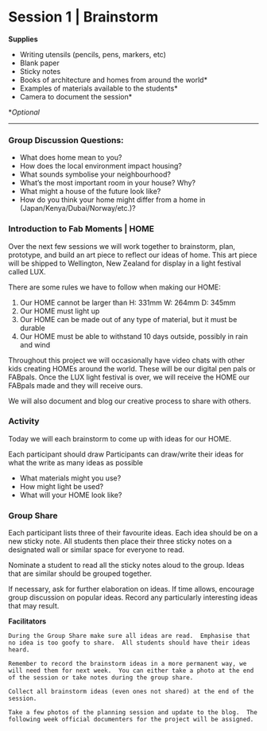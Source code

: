# Session 1 | Brainstorm



**Supplies**
* Writing utensils (pencils, pens, markers, etc)
* Blank paper
* Sticky notes
* Books of architecture and homes from around the world*
* Examples of materials available to the students*
* Camera to document the session*


**Optional*

---




### Group Discussion Questions:


* What does home mean to you?
* How does the local environment impact housing?
* What sounds symbolise your neighbourhood?
* What’s the most important room in your house? Why?
* What might a house of the future look like?
* How do you think your home might differ from a home in (Japan/Kenya/Dubai/Norway/etc.)?



### Introduction to Fab Moments | HOME


Over the next few sessions we will work together to brainstorm, plan, prototype, and build an art piece to reflect our ideas of home.  This art piece will be shipped to Wellington, New Zealand for display in a light festival called LUX.

There are some rules we have to follow when making our HOME:

1. Our HOME cannot be larger than H: 331mm W: 264mm D: 345mm
2. Our HOME must light up
3. Our HOME can be made out of any type of material, but it must be durable
4. Our HOME must be able to withstand 10 days outside, possibly in rain and wind

Throughout this project we will occasionally have video chats with other kids creating HOMEs around the world.  These will be our digital pen pals or FABpals.  Once the LUX light festival is over, we will receive the HOME our FABpals made and they will receive ours.

We will also document and blog our creative process to share with others.

### Activity

Today we will each brainstorm to come up with ideas for our HOME.

Each participant should draw 
Participants can draw/write their ideas for what the write as many ideas as possible

* What materials might you use?
* How might light be used?
* What will your HOME look like?



### Group Share
Each participant lists three of their favourite ideas.  Each idea should be on a new sticky note.  All students then place their three sticky notes on a designated wall or similar space for everyone to read.

Nominate a student to read all the sticky notes aloud to the group.  Ideas that are similar should be grouped together.

If necessary, ask for further elaboration on ideas.  If time allows, encourage group discussion on popular ideas.  Record any particularly interesting ideas that may result.

**Facilitators**

    During the Group Share make sure all ideas are read.  Emphasise that no idea is too goofy to share.  All students should have their ideas heard. 
    
    Remember to record the brainstorm ideas in a more permanent way, we will need them for next week.  You can either take a photo at the end of the session or take notes during the group share.
    
    Collect all brainstorm ideas (even ones not shared) at the end of the session.
    
    Take a few photos of the planning session and update to the blog.  The following week official documenters for the project will be assigned.
